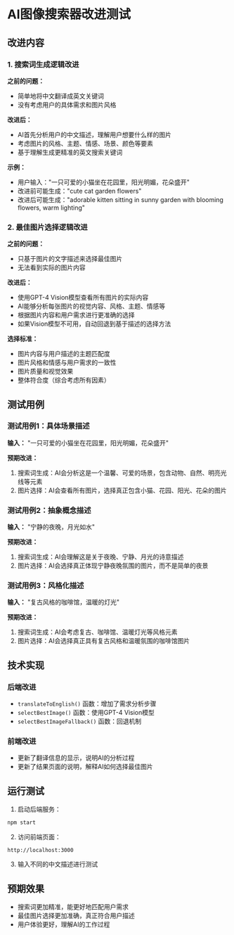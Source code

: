 # AI图像搜索器改进测试

## 改进内容

### 1. 搜索词生成逻辑改进
**之前的问题：**
- 简单地将中文翻译成英文关键词
- 没有考虑用户的具体需求和图片风格

**改进后：**
- AI首先分析用户的中文描述，理解用户想要什么样的图片
- 考虑图片的风格、主题、情感、场景、颜色等要素
- 基于理解生成更精准的英文搜索关键词

**示例：**
- 用户输入："一只可爱的小猫坐在花园里，阳光明媚，花朵盛开"
- 改进前可能生成："cute cat garden flowers"
- 改进后可能生成："adorable kitten sitting in sunny garden with blooming flowers, warm lighting"

### 2. 最佳图片选择逻辑改进
**之前的问题：**
- 只基于图片的文字描述来选择最佳图片
- 无法看到实际的图片内容

**改进后：**
- 使用GPT-4 Vision模型查看所有图片的实际内容
- AI能够分析每张图片的视觉内容、风格、主题、情感等
- 根据图片内容和用户需求进行更准确的选择
- 如果Vision模型不可用，自动回退到基于描述的选择方法

**选择标准：**
- 图片内容与用户描述的主题匹配度
- 图片风格和情感与用户需求的一致性
- 图片质量和视觉效果
- 整体符合度（综合考虑所有因素）

## 测试用例

### 测试用例1：具体场景描述
**输入：** "一只可爱的小猫坐在花园里，阳光明媚，花朵盛开"

**预期改进：**
1. 搜索词生成：AI会分析这是一个温馨、可爱的场景，包含动物、自然、明亮光线等元素
2. 图片选择：AI会查看所有图片，选择真正包含小猫、花园、阳光、花朵的图片

### 测试用例2：抽象概念描述
**输入：** "宁静的夜晚，月光如水"

**预期改进：**
1. 搜索词生成：AI会理解这是关于夜晚、宁静、月光的诗意描述
2. 图片选择：AI会选择真正体现宁静夜晚氛围的图片，而不是简单的夜景

### 测试用例3：风格化描述
**输入：** "复古风格的咖啡馆，温暖的灯光"

**预期改进：**
1. 搜索词生成：AI会考虑复古、咖啡馆、温暖灯光等风格元素
2. 图片选择：AI会选择真正具有复古风格和温暖氛围的咖啡馆图片

## 技术实现

### 后端改进
- `translateToEnglish()` 函数：增加了需求分析步骤
- `selectBestImage()` 函数：使用GPT-4 Vision模型
- `selectBestImageFallback()` 函数：回退机制

### 前端改进
- 更新了翻译信息的显示，说明AI的分析过程
- 更新了结果页面的说明，解释AI如何选择最佳图片

## 运行测试

1. 启动后端服务：
```bash
npm start
```

2. 访问前端页面：
```
http://localhost:3000
```

3. 输入不同的中文描述进行测试

## 预期效果

- 搜索词更加精准，能更好地匹配用户需求
- 最佳图片选择更加准确，真正符合用户描述
- 用户体验更好，理解AI的工作过程 